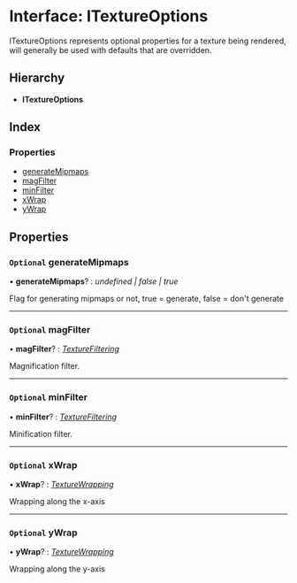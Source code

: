 
# Interface: ITextureOptions

ITextureOptions represents optional properties for a texture being rendered,
will generally be used with defaults that are overridden.

## Hierarchy

* **ITextureOptions**

## Index

### Properties

* [generateMipmaps](itextureoptions.md#optional-generatemipmaps)
* [magFilter](itextureoptions.md#optional-magfilter)
* [minFilter](itextureoptions.md#optional-minfilter)
* [xWrap](itextureoptions.md#optional-xwrap)
* [yWrap](itextureoptions.md#optional-ywrap)

## Properties

### `Optional` generateMipmaps

• **generateMipmaps**? : *undefined | false | true*

Flag for generating mipmaps or not, true = generate, false = don't generate

___

### `Optional` magFilter

• **magFilter**? : *[TextureFiltering](../enums/texturefiltering.md)*

Magnification filter.

___

### `Optional` minFilter

• **minFilter**? : *[TextureFiltering](../enums/texturefiltering.md)*

Minification filter.

___

### `Optional` xWrap

• **xWrap**? : *[TextureWrapping](../enums/texturewrapping.md)*

Wrapping along the x-axis

___

### `Optional` yWrap

• **yWrap**? : *[TextureWrapping](../enums/texturewrapping.md)*

Wrapping along the y-axis
